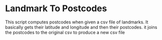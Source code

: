 # Landmark To Postcodes
This script computes postcodes when given a csv file of landmarks. It basically gets their latitude and longitude and then their postcodes. it joins the postcodes to the original csv to produce a new csv file
